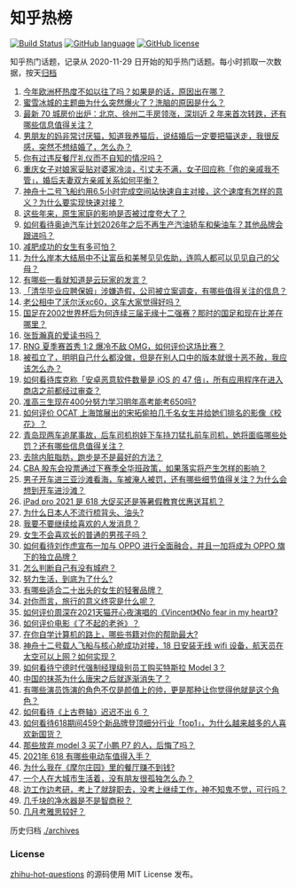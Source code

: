# 知乎热榜
[![Build Status](https://github.com/ToWeLong/zhihu-hot-questions/workflows/CI/badge.svg)](https://github.com/ToWeLong/zhihu-hot-questions/actions)
[![GitHub language](https://img.shields.io/badge/language-golang-orange.svg)](https://golang.org/)
[![GitHub license](https://img.shields.io/github/license/ToWeLong/zhihu-hot-questions)](https://github.com/ToWeLong/zhihu-hot-questions/blob/main/LICENSE)

知乎热门话题，记录从 2020-11-29 日开始的知乎热门话题。每小时抓取一次数据，按天[归档](./archives)

<!-- BEGIN -->

1. [今年欧洲杯热度不如以往了吗？如果是的话，原因出在哪？](https://www.zhihu.com/question/464561713)
1. [蜜雪冰城的主题曲为什么突然爆火了？洗脑的原因是什么？](https://www.zhihu.com/question/464996660)
1. [最新 70 城房价出炉：北京、徐州二手房领涨，深圳近 2 年来首次转跌，还有哪些信息值得关注？](https://www.zhihu.com/question/465523037)
1. [男朋友的妈非常讨厌猫，知道我养猫后，说结婚后一定要把猫送走，我很反感，突然不想结婚了，怎么办？](https://www.zhihu.com/question/458232041)
1. [你有过违反餐厅礼仪而不自知的情况吗？](https://www.zhihu.com/question/465084914)
1. [重庆女子对娘家妥贴对婆家冷淡，引丈夫不满，女子回应称「你的亲戚我不管」，婚后夫妻双方亲戚关系如何平衡？](https://www.zhihu.com/question/465303509)
1. [神舟十二号飞船约用6.5小时完成空间站快速自主对接，这个速度有怎样的意义？为什么要实现快速对接？](https://www.zhihu.com/question/465622134)
1. [这些年来，原生家庭的影响是否被过度夸大了？](https://www.zhihu.com/question/465550203)
1. [如何看待奥迪汽车计划2026年之后不再生产汽油轿车和柴油车？其他品牌会跟进吗？](https://www.zhihu.com/question/465729299)
1. [减肥成功的女生有多可怕？](https://www.zhihu.com/question/286406704)
1. [为什么岸本大结局中不让富岳和美琴见见佐助，连鸣人都可以见见自己的父母？](https://www.zhihu.com/question/463875382)
1. [有哪些一看就知道是云玩家的发言？](https://www.zhihu.com/question/458895664)
1. [「清华毕业应聘保姆」涉嫌造假，公司被立案调查，有哪些值得关注的信息？](https://www.zhihu.com/question/465302863)
1. [老公相中了沃尔沃xc60，这车大家觉得好吗？](https://www.zhihu.com/question/423496101)
1. [国足在2002世界杯后为何连续三届无缘十二强赛？那时的国足和现在比差在哪里？](https://www.zhihu.com/question/465257051)
1. [张哲瀚真的爱读书吗？](https://www.zhihu.com/question/464735151)
1. [RNG 夏季赛首秀 1:2 爆冷不敌 OMG，如何评价这场比赛？](https://www.zhihu.com/question/465769063)
1. [被孤立了，明明自己什么都没做，但是在别人口中的版本就很十恶不赦，我应该怎么办？](https://www.zhihu.com/question/462683611)
1. [如何看待库克称「安卓恶意软件数量是 iOS 的 47 倍」，所有应用程序在进入商店之前都经过审查？](https://www.zhihu.com/question/465597634)
1. [准高三生现在400分努力学习明年高考能考650吗?](https://www.zhihu.com/question/464324966)
1. [如何评价 OCAT 上海馆展出的宋拓偷拍几千名女生并给她们排名的影像《校花》？](https://www.zhihu.com/question/464804506)
1. [青岛现两车追尾事故，后车司机抱娃下车持刀猛扎前车司机，她将面临哪些处罚？还有哪些信息值得关注？](https://www.zhihu.com/question/465539331)
1. [去除内脏脂肪，跑步是不是最好的方法？](https://www.zhihu.com/question/427095682)
1. [CBA 股东会投票通过下赛季全华班政策，如果落实将产生怎样的影响？](https://www.zhihu.com/question/465741384)
1. [男子开车进三亚沙滩看海，车被淹人被罚，还有哪些细节值得关注？为什么会想到开车进沙滩？](https://www.zhihu.com/question/465091122)
1. [iPad pro 2021 是 618 大促买还是等暑假教育优惠送耳机？](https://www.zhihu.com/question/455896469)
1. [为什么日本人不流行梳背头、油头?](https://www.zhihu.com/question/335817516)
1. [我要不要继续给喜欢的人发消息？](https://www.zhihu.com/question/378353180)
1. [女生不会喜欢长的普通的男孩子吗？](https://www.zhihu.com/question/463537285)
1. [如何看待刘作虎宣布一加与 OPPO 进行全面融合，并且一加将成为 OPPO 旗下的独立品牌？](https://www.zhihu.com/question/465399919)
1. [怎么判断自己有没有城府？](https://www.zhihu.com/question/275606514)
1. [努力生活，到底为了什么?](https://www.zhihu.com/question/463790191)
1. [有哪些适合二十出头的女生的轻奢品牌？](https://www.zhihu.com/question/50108354)
1. [对你而言，旅行的意义终究是什么呢？](https://www.zhihu.com/question/463033557)
1. [如何评价周深在2021天猫开心夜演唱的《Vincent》《No fear in my heart》?](https://www.zhihu.com/question/465520401)
1. [如何评价电影《了不起的老爸》？](https://www.zhihu.com/question/452034545)
1. [在你自学计算机的路上，哪些书籍对你的帮助最大?](https://www.zhihu.com/question/421913237)
1. [神舟十二号载人飞船与核心舱成功对接，18 日安装无线 wifi 设备，航天员在太空可以上网？如何实现？](https://www.zhihu.com/question/465721875)
1. [如何看待宁德时代强制经理级别员工购买特斯拉 Model 3？](https://www.zhihu.com/question/465498143)
1. [中国的抹茶为什么唐宋之后就逐渐消失了？](https://www.zhihu.com/question/22132630)
1. [有哪些演员饰演的角色不仅是颜值上的帅，更是那种让你觉得他就是这个角色？](https://www.zhihu.com/question/464498742)
1. [如何看待《上古卷轴》迟迟不出 6 ？](https://www.zhihu.com/question/428760134)
1. [如何看待618期间459个新品牌登顶细分行业「top1」，为什么越来越多的人喜欢新国货？](https://www.zhihu.com/question/465576651)
1. [那些放弃 model 3 买了小鹏 P7 的人，后悔了吗？](https://www.zhihu.com/question/465497314)
1. [2021年 618 有哪些电动车值得入手？](https://www.zhihu.com/question/459895976)
1. [为什么我在《摩尔庄园》里的餐厅赚不到钱?](https://www.zhihu.com/question/464607513)
1. [一个人在大城市生活着，没有朋友很孤独怎么办？](https://www.zhihu.com/question/33276612)
1. [边工作边考研，考上了就辞职去，没考上继续工作，神不知鬼不觉，可行吗？](https://www.zhihu.com/question/324039053)
1. [几千块的净水器是不是智商税？](https://www.zhihu.com/question/312697336)
1. [几月考雅思较好？](https://www.zhihu.com/question/343303053)

<!-- END -->

历史归档 [./archives](./archives)


### License
[zhihu-hot-questions](https://github.com/towelong/zhihu-hot-questions) 的源码使用 MIT License 发布。